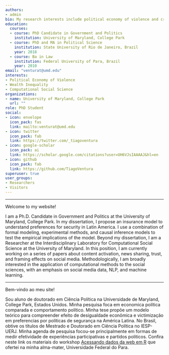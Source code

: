 ```yaml
---
authors:
- admin
bio: My research interests include political economy of violence and crime in Latin America. 
education:
  courses:
  - course: PhD Candidate in Government and Politics
    institution: University of Maryland, College Park
  - course: PhD and MA in Political Science
    institution: State University of Rio de Janeiro, Brazil
    year: 2018
  - course: Ba in Law
    institution: Federal University of Para, Brazil
    year: 2010
email: "venturat@umd.edu"
interests:
- Political Economy of Violence
- Wealth Inequality
- Computational Social Science
organizations:
- name: University of Maryland, College Park
  url: ""
role: PhD Student
social:
- icon: envelope
  icon_pack: fas
  link: mailto:venturat@umd.edu
- icon: twitter
  icon_pack: fab
  link: https://twitter.com/_tiagoventura
- icon: google-scholar
  icon_pack: ai
  link: https://scholar.google.com/citations?user=UH6VJsIAAAAJ&hl=en
- icon: github
  icon_pack: fab
  link: https://github.com/TiagoVentura
superuser: true
user_groups:
- Researchers
- Visitors
---
```


<hr>

Welcome to my website! 

I am a Ph.D. Candidate in Government and Politics at the University of Maryland, College Park. In my dissertation, I propose an insurance model to understand preferences for security in Latin America. I use a combination of formal modeling, experimental methods, and causal inference models to test the empirical implications of the model. Beyond my dissertation, I am a Researcher at the Interdisciplinary Laboratory for Computational Social Science at the University of Maryland. In this position, I am currently working on a series of papers about content activation, news sharing, trust, and framing effects on social media. Methodologically,  I am broadly interested in the application of computational methods to the social sciences, with an emphasis on social media data, NLP, and machine learning.

<hr>

Bem-vindo ao meu site!

Sou aluno de doutorado em Ciência Política na Universidade de Maryland, College Park, Estados Unidos. Minha pesquisa foca em economica política comparada e comportamento político. Minha tese propõe um modelo teórico para compreender efeito de desigualdade econômica e victimização em preferencias por políticas de segurança na América Latina. No Brasil, obtive os títulos de  Mestrado e Doutorado em Ciência Política no IESP-UERJ. Minha agenda de pesquisa focou-se principalmente em formas de medir efetividade de experiências participativas e partidos politicos.  Confira neste link os materiais do workshop [Acessando dados da web em R](https://tiagoventura.github.io/workshop_ufpa/) que ofertei na minha alma-mater, Universidade Federal do Para. 

